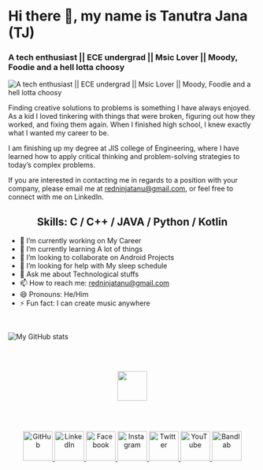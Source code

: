 # Hi there 👋, my name is Tanutra Jana (TJ)
### A tech enthusiast || ECE undergrad || Msic Lover || Moody, Foodie and a hell lotta choosy
![A tech enthusiast || ECE undergrad || Msic Lover || Moody, Foodie and a hell lotta choosy](https://media.licdn.com/dms/image/C4E16AQGujxq-mgrcXA/profile-displaybackgroundimage-shrink_350_1400/0/1622288348029?e=1684368000&v=beta&t=PPMA0tJVTyuIU3dAwNzBoDQDP7ELhVShG_nqTpEZmWc)

Finding creative solutions to problems is something I have always enjoyed. As a kid I loved tinkering with things that were broken, figuring out how they worked, and fixing them again. When I finished high school, I knew exactly what I wanted my career to be.

I am finishing up my degree at JIS college of Engineering, where I have learned how to apply critical thinking and problem-solving strategies to today’s complex problems.

If you are interested in contacting me in regards to a position with your company, please email me at redninjatanu@gmail.com, or feel free to connect with me on LinkedIn.

<div align="center">
  <h2>Skills: C / C++ / JAVA / Python / Kotlin</h2>
</div>

- 🔭 I’m currently working on My Career 
- 🌱 I’m currently learning A lot of things 
- 👯 I’m looking to collaborate on Android Projects 
- 🤔 I’m looking for help with My sleep schedule 
- 💬 Ask me about Technological stuffs 
- 📫 How to reach me: redninjatanu@gmail.com 
- 😄 Pronouns: He/Him 
- ⚡ Fun fact: I can create music anywhere 

<br>

![My GitHub stats](https://github-readme-stats.vercel.app/api?username=tanutra)


<br><br>
<div align="center"><img src="https://visitor-badge.laobi.icu/badge?page_id=tanutra" height="60"></div>

<br><br>
<div align="center">
  <a href="https://github.com/TANUTRA" target="_blank">
    <img src="https://cdn.jsdelivr.net/npm/simple-icons@3.0.1/icons/github.svg" alt="GitHub" height="60">
  </a>
  <a href="https://www.linkedin.com/in/tanutra-jana-1ba625213/" target="_blank">
    <img src="https://cdn.jsdelivr.net/npm/simple-icons@3.0.1/icons/linkedin.svg" alt="LinkedIn" height="60">
  </a>
  <a href="https://www.facebook.com/tanutra.jana.7/" target="_blank">
    <img src="https://cdn.jsdelivr.net/npm/simple-icons@3.0.1/icons/facebook.svg" alt="Facebook" height="60">
  </a>
  <a href="https://www.instagram.com/its_teee_jay/" target="_blank">
    <img src="https://cdn.jsdelivr.net/npm/simple-icons@3.0.1/icons/instagram.svg" alt="Instagram" height="60">
  </a>
  <a href="https://twitter.com/PLATINUMTJ_2K02/" target="_blank">
    <img src="https://cdn.jsdelivr.net/npm/simple-icons@3.0.1/icons/twitter.svg" alt="Twitter" height="60">
  </a>
  <a href="https://www.youtube.com/channel/UCvTxpoYYj74wtHiyO0Dn7vA/" target="_blank">
    <img src="https://cdn.jsdelivr.net/npm/simple-icons@3.0.1/icons/youtube.svg" alt="YouTube" height="60">
  </a>
  <a href="https://www.bandlab.com/tj2002platinum/" target="_blank">
    <img src="https://cdn.jsdelivr.net/npm/simple-icons@3.0.1/icons/bandlab.svg" alt="Bandlab" height="60">
  </a>
</div>

